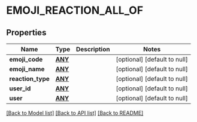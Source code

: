 # EMOJI_REACTION_ALL_OF

## Properties
Name | Type | Description | Notes
------------ | ------------- | ------------- | -------------
**emoji_code** | [**ANY**](.md) |  | [optional] [default to null]
**emoji_name** | [**ANY**](.md) |  | [optional] [default to null]
**reaction_type** | [**ANY**](.md) |  | [optional] [default to null]
**user_id** | [**ANY**](.md) |  | [optional] [default to null]
**user** | [**ANY**](.md) |  | [optional] [default to null]

[[Back to Model list]](../README.md#documentation-for-models) [[Back to API list]](../README.md#documentation-for-api-endpoints) [[Back to README]](../README.md)


